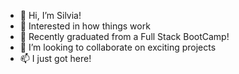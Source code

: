 - 👋 Hi, I’m Silvia!
- 👀 Interested in how things work
- 🌱 Recently graduated from a Full Stack BootCamp!
- 💞️ I’m looking to collaborate on exciting projects
- 📫 I just got here!

<!---
SlviACH6/SlviACH6 is a ✨ special ✨ repository because its `README.md` (this file) appears on your GitHub profile.
You can click the Preview link to take a look at your changes.
--->
